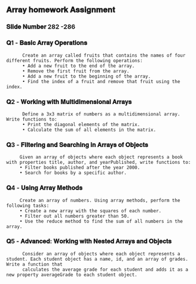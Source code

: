## 𝐀𝐫𝐫𝐚𝐲 𝐡𝐨𝐦𝐞𝐰𝐨𝐫𝐤 𝐀𝐬𝐬𝐢𝐠𝐧𝐦𝐞𝐧𝐭
### 𝐒𝐥𝐢𝐝𝐞 𝐍𝐮𝐦𝐛𝐞𝐫 282 -286

### 𝐐1 - 𝐁𝐚𝐬𝐢𝐜 𝐀𝐫𝐫𝐚𝐲 𝐎𝐩𝐞𝐫𝐚𝐭𝐢𝐨𝐧𝐬
          Create an array called fruits that contains the names of four different fruits. Perform the following operations:
          • Add a new fruit to the end of the array.
          • Remove the first fruit from the array.
          • Add a new fruit to the beginning of the array.
          • Find the index of a fruit and remove that fruit using the index.

### 𝐐2 - 𝐖𝐨𝐫𝐤𝐢𝐧𝐠 𝐰𝐢𝐭𝐡 𝐌𝐮𝐥𝐭𝐢𝐝𝐢𝐦𝐞𝐧𝐬𝐢𝐨𝐧𝐚𝐥 𝐀𝐫𝐫𝐚𝐲𝐬
          Define a 3x3 matrix of numbers as a multidimensional array. Write functions to:
          • Print the diagonal elements of the matrix. 
          • Calculate the sum of all elements in the matrix.

### 𝐐3 - 𝐅𝐢𝐥𝐭𝐞𝐫𝐢𝐧𝐠 𝐚𝐧𝐝 𝐒𝐞𝐚𝐫𝐜𝐡𝐢𝐧𝐠 𝐢𝐧 𝐀𝐫𝐫𝐚𝐲𝐬 𝐨𝐟 𝐎𝐛𝐣𝐞𝐜𝐭𝐬
         Given an array of objects where each object represents a book with properties title, author, and yearPublished, write functions to:
         • Filter books published after the year 2000.
         • Search for books by a specific author.

### 𝐐4 - 𝐔𝐬𝐢𝐧𝐠 𝐀𝐫𝐫𝐚𝐲 𝐌𝐞𝐭𝐡𝐨𝐝𝐬
         Create an array of numbers. Using array methods, perform the following tasks:
         • Create a new array with the squares of each number. 
         • Filter out all numbers greater than 50.
         • Use the reduce method to find the sum of all numbers in the array.

### 𝐐5 - 𝐀𝐝𝐯𝐚𝐧𝐜𝐞𝐝: 𝐖𝐨𝐫𝐤𝐢𝐧𝐠 𝐰𝐢𝐭𝐡 𝐍𝐞𝐬𝐭𝐞𝐝 𝐀𝐫𝐫𝐚𝐲𝐬 𝐚𝐧𝐝 𝐎𝐛𝐣𝐞𝐜𝐭𝐬 
          Consider an array of objects where each object represents a student. Each student object has a name, id, and an array of grades. Write a function that 
          calculates the average grade for each student and adds it as a new property averageGrade to each student object. 
